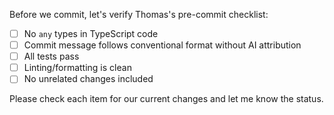 Before we commit, let's verify Thomas's pre-commit checklist:

- [ ] No `any` types in TypeScript code
- [ ] Commit message follows conventional format without AI attribution  
- [ ] All tests pass
- [ ] Linting/formatting is clean
- [ ] No unrelated changes included

Please check each item for our current changes and let me know the status.
